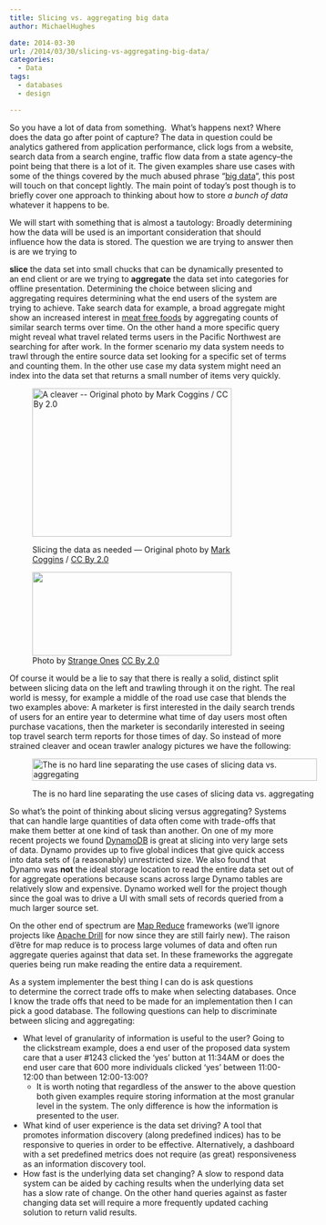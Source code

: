 ```yaml
---
title: Slicing vs. aggregating big data
author: MichaelHughes

date: 2014-03-30
url: /2014/03/30/slicing-vs-aggregating-big-data/
categories:
  - Data
tags:
  - databases
  - design

---
```

So you have a lot of data from something.  What&#8217;s happens next? Where does the data go after point of capture? The data in question could be analytics gathered from application performance, click logs from a website, search data from a search engine, traffic flow data from a state agency&#8211;the point being that there is a lot of it. The given examples share use cases with some of the things covered by the much abused phrase &#8220;[big data][1]&#8220;, this post will touch on that concept lightly. The main point of today&#8217;s post though is to briefly cover one approach to thinking about how to store _a bunch of data_ whatever it happens to be.

<!--more-->We will start with something that is almost a tautology: Broadly determining how the data will be used is an important consideration that should influence how the data is stored. The question we are trying to answer then is are we trying to 

**slice** the data set into small chucks that can be dynamically presented to an end client or are we trying to **aggregate** the data set into categories for offline presentation. Determining the choice between slicing and aggregating requires determining what the end users of the system are trying to achieve. Take search data for example, a broad aggregate might show an increased interest in [meat free foods][2] by aggregating counts of similar search terms over time. On the other hand a more specific query might reveal what travel related terms users in the Pacific Northwest are searching for after work. In the former scenario my data system needs to trawl through the entire source data set looking for a specific set of terms and counting them. In the other use case my data system might need an index into the data set that returns a small number of items very quickly.<figure id="attachment_82" style="width: 350px" class="wp-caption aligncenter">

[<img class="wp-image-82" title="Slicing the data" src="//codinginthetrenches.com/wp-content/uploads/2014/03/cleaver.png" alt="A cleaver -- Original photo by Mark Coggins / CC By 2.0" width="350" height="261" />][3]<figcaption class="wp-caption-text">Slicing the data as needed &#8212; Original photo by [Mark Coggins][4] / [CC By 2.0][5]</figcaption></figure> <figure id="attachment_84" style="width: 350px" class="wp-caption aligncenter">[<img class="   wp-image-84" title="A ocean trawler, cutting through data or something like that" src="//codinginthetrenches.com/wp-content/uploads/2014/03/ocean_trawler.png" alt="" width="350" height="147" />][6]<figcaption class="wp-caption-text">Photo by [Strange Ones][7] [CC By 2.0][8]</figcaption></figure> 

Of course it would be a lie to say that there is really a solid, distinct split between slicing data on the left and trawling through it on the right. The real world is messy, for example a middle of the road use case that blends the two examples above: A marketer is first interested in the daily search trends of users for an entire year to determine what time of day users most often purchase vacations, then the marketer is secondarily interested in seeing top travel search term reports for those times of day. So instead of more strained cleaver and ocean trawler analogy pictures we have the following:<figure id="attachment_87" style="width: 500px" class="wp-caption aligncenter">

[<img class="size-full wp-image-87 " src="//codinginthetrenches.com/wp-content/uploads/2014/03/slice-aggregate.png" alt="The is no hard line separating the use cases of slicing data vs. aggregating" width="500" height="39" />][9]<figcaption class="wp-caption-text">The is no hard line separating the use cases of slicing data vs. aggregating</figcaption></figure> 

So what&#8217;s the point of thinking about slicing versus aggregating? Systems that can handle large quantities of data often come with trade-offs that make them better at one kind of task than another. On one of my more recent projects we found [DynamoDB][10] is great at slicing into very large sets of data. Dynamo provides up to five global indices that give quick access into data sets of (a reasonably) unrestricted size. We also found that Dynamo was **not** the ideal storage location to read the entire data set out of for aggregate operations because scans across large Dynamo tables are relatively slow and expensive. Dynamo worked well for the project though since the goal was to drive a UI with small sets of records queried from a much larger source set.

On the other end of spectrum are [Map Reduce][11] frameworks (we&#8217;ll ignore projects like [Apache Drill][12] for now since they are still fairly new). The raison d&#8217;être for map reduce is to process large volumes of data and often run aggregate queries against that data set. In these frameworks the aggregate queries being run make reading the entire data a requirement.

As a system implementer the best thing I can do is ask questions to determine the correct trade offs to make when selecting databases. Once I know the trade offs that need to be made for an implementation then I can pick a good database. The following questions can help to discriminate between slicing and aggregating:

  * What level of granularity of information is useful to the user? Going to the clickstream example, does a end user of the proposed data system care that a user #1243 clicked the &#8216;yes&#8217; button at 11:34AM or does the end user care that 600 more individuals clicked &#8216;yes&#8217; between 11:00-12:00 than between 12:00-13:00? 
      * It is worth noting that regardless of the answer to the above question both given examples require storing information at the most granular level in the system. The only difference is how the information is presented to the user.
  * What kind of user experience is the data set driving? A tool that promotes information discovery (along predefined indices) has to be responsive to queries in order to be effective. Alternatively, a dashboard with a set predefined metrics does not require (as great) responsiveness as an information discovery tool.
  * How fast is the underlying data set changing? A slow to respond data system can be aided by caching results when the underlying data set has a slow rate of change. On the other hand queries against as faster changing data set will require a more frequently updated caching solution to return valid results.

 [1]: https://www.google.com/search?q=big+data
 [2]: http://www.google.com/trends/explore#q=tofu%2C%20seitan%2C%20tempeh%2C%20hummus&geo=US&cmpt=q
 [3]: //codinginthetrenches.com/wp-content/uploads/2014/03/cleaver.png
 [4]: http://www.flickr.com/photos/markcoggins/
 [5]: http://creativecommons.org/licenses/by/2.0/
 [6]: //codinginthetrenches.com/wp-content/uploads/2014/03/ocean_trawler.png
 [7]: http://www.flickr.com/photos/strangeones
 [8]: https://creativecommons.org/licenses/by/2.0/
 [9]: //codinginthetrenches.com/wp-content/uploads/2014/03/slice-aggregate.png
 [10]: http://aws.amazon.com/dynamodb/
 [11]: http://hadoop.apache.org/
 [12]: http://incubator.apache.org/drill/drill_overview.html